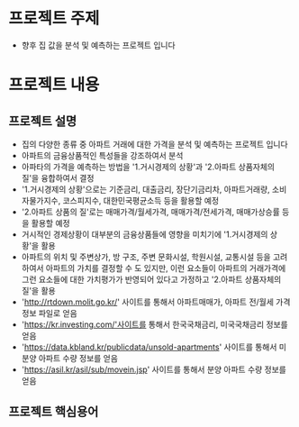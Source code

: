 # 프로젝트 주제
- 향후 집 값을 분석 및 예측하는 프로젝트 입니다

# 프로젝트 내용
## 프로젝트 설명
- 집의 다양한 종류 중 아파트 거래에 대한 가격을 분석 및 예측하는 프로젝트 입니다
- 아파트의 금융상품적인 특성들을 강조하여서 분석
- 아파타의 가격을 예측하는 방법을 '1.거시경제의 상황'과 '2.아파트 상품자체의 질'을 융합하여서 결정
- '1.거시경제의 상황'으로는 기준금리, 대출금리, 장단기금리차, 아파트거래량, 소비자물가지수, 코스피지수, 대한민국평균소득 등을 활용할 예정
- '2.아파트 상품의 질'로는 매매가격/월세가격, 매매가격/전세가격, 매매가상승률 등을 활용할 예정
- 거시적인 경제상황이 대부분의 금융상품들에 영향을 미치기에 '1.거시경제의 상황'을 활용
- 아파트의 위치 및 주변상가, 방 구조, 주변 문화시설, 학원시설, 교통시설 등을 고려하여서 아파트의 가치를 결정할 수 도 있지만, 이런 요소들이 아파트의 거래가격에 그런 요소들에 대한 가치평가가 반영되어 있다고 가정하고 '2.아파트 상품자체의 질'을 활용
- 'http://rtdown.molit.go.kr/' 사이트를 통해서 아파트매매가, 아파트 전/월세 가격 정보 파일로 얻음
- 'https://kr.investing.com/'사이트를 통해서 한국국채금리, 미국국채금리 정보를 얻음 
- 'https://data.kbland.kr/publicdata/unsold-apartments' 사이트를 통해서 미분양 아파트 수량 정보를 얻음
- 'https://asil.kr/asil/sub/movein.jsp' 사이트를 통해서 분양 아파트 수량 정보를 얻음


## 프로젝트 핵심용어
